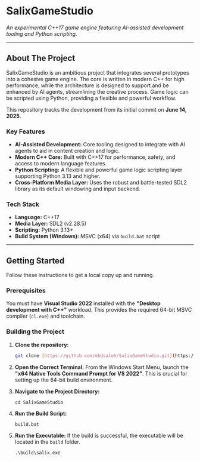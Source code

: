 # SalixGameStudio

*An experimental C++17 game engine featuring AI-assisted development tooling and Python scripting.*

---

## About The Project

SalixGameStudio is an ambitious project that integrates several prototypes into a cohesive game engine. The core is written in modern C++ for high performance, while the architecture is designed to support and be enhanced by AI agents, streamlining the creative process. Game logic can be scripted using Python, providing a flexible and powerful workflow.

This repository tracks the development from its initial commit on **June 14, 2025**.

### Key Features

* **AI-Assisted Development:** Core tooling designed to integrate with AI agents to aid in content creation and logic.
* **Modern C++ Core:** Built with C++17 for performance, safety, and access to modern language features.
* **Python Scripting:** A flexible and powerful game logic scripting layer supporting Python 3.13 and higher.
* **Cross-Platform Media Layer:** Uses the robust and battle-tested SDL2 library as its default windowing and input backend.

### Tech Stack

* **Language:** C++17
* **Media Layer:** SDL2 (v2.28.5)
* **Scripting:** Python 3.13+
* **Build System (Windows):** MSVC (x64) via `build.bat` script

---

## Getting Started

Follow these instructions to get a local copy up and running.

### Prerequisites

You must have **Visual Studio 2022** installed with the **"Desktop development with C++"** workload. This provides the required 64-bit MSVC compiler (`cl.exe`) and toolchain.

### Building the Project

1.  **Clone the repository:**
    ```sh
    git clone [https://github.com/ebdsaleh/SalixGameStudio.git](https://github.com/ebdsaleh/SalixGameStudio.git)
    ```
2.  **Open the Correct Terminal:**
    From the Windows Start Menu, launch the **"x64 Native Tools Command Prompt for VS 2022"**. This is crucial for setting up the 64-bit build environment.

3.  **Navigate to the Project Directory:**
    ```
    cd SalixGameStudio
    ```
4.  **Run the Build Script:**
    ```
    build.bat
    ```
5.  **Run the Executable:**
    If the build is successful, the executable will be located in the `build` folder.
    ```
    .\build\salix.exe
    ```
